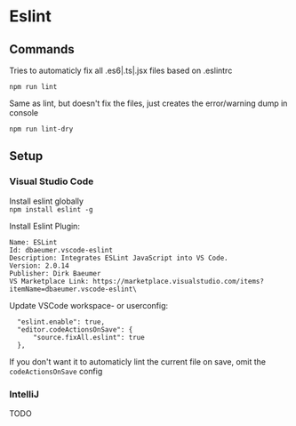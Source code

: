 # Eslint
## Commands
Tries to automaticly fix all .es6|.ts|.jsx files based on .eslintrc

`npm run lint`


Same as lint, but doesn't fix the files, just creates the error/warning dump in console

`npm run lint-dry`

## Setup
### Visual Studio Code
Install eslint globally<br>
`npm install eslint -g`

Install Eslint Plugin: 
```
Name: ESLint
Id: dbaeumer.vscode-eslint
Description: Integrates ESLint JavaScript into VS Code.
Version: 2.0.14
Publisher: Dirk Baeumer
VS Marketplace Link: https://marketplace.visualstudio.com/items?itemName=dbaeumer.vscode-eslint\
```
Update VSCode workspace- or userconfig:
```
  "eslint.enable": true,
  "editor.codeActionsOnSave": {
      "source.fixAll.eslint": true
  },
```
If you don't want it to automaticly lint the current file on save, omit the `codeActionsOnSave` config
### IntelliJ
TODO